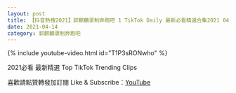```yaml
---
layout: post
title: 【抖音熱搜2021】郭麒麟录制奔跑吧 1 TikTok Daily 最新必看精選合集2021 04 14
date: 2021-04-14
category: 郭麒麟录制奔跑吧
---
```


{% include youtube-video.html id="T1P3sRONwho" %}

2021必看 最新精選 Top TikTok Trending Clips

喜歡請點贊轉發加訂閱 Like & Subscribe：[YouTube](https://www.youtube.com/channel/UCAoR7VcanIPd04uEq_GIylA/videos)

